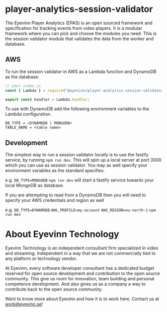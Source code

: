 # player-analytics-session-validator

The Eyevinn Player Analytics (EPAS) is an open sourced framework and specification for tracking events from video players. It is a modular framework where you can pick and choose the modules you need. This is the session validator module that validates the data from the worker and database.

## AWS

To run the session validator in AWS as a Lambda function and DynamoDB as the database:

```javascript
// your index.js
const { Lambda } = require("@eyevinn/player-analytics-session-validator");

export const handler = Lambda.handler;
```
To use with DynamoDB add the following environment variables to the Lambda configuration.

```
DB_TYPE = <DYNAMODB | MONGODB>
TABLE_NAME = <table name>
```

## Development
The simplest way to run a session validator locally is to use the fastify service, by running `npm run dev`. This will spin up a local server at port 3000 which you can use as session validator. You may as well specify your environment variables as the standard specifies.

e.g. `DB_TYPE=MONGODB` `npm run dev` will start a fastify service towards your local MongoDB as database.

If you are attempting to read from a DynamoDB then you will need to specify your AWS credentials and region as well

e.g. `DB_TYPE=DYNAMODB` `AWS_PROFILE=my-account` `AWS_REGION=eu-north-1` `npm run dev`
# About Eyevinn Technology

Eyevinn Technology is an independent consultant firm specialized in video and streaming. Independent in a way that we are not commercially tied to any platform or technology vendor.

At Eyevinn, every software developer consultant has a dedicated budget reserved for open source development and contribution to the open source community. This give us room for innovation, team building and personal competence development. And also gives us as a company a way to contribute back to the open source community.

Want to know more about Eyevinn and how it is to work here. Contact us at work@eyevinn.se!
